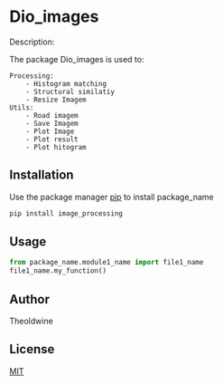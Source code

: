 # Dio_images

Description:

The package Dio_images is used to:

	Processing:
		- Histogram matching
		- Structural similatiy
		- Resize Imagem
	Utils:
		- Road imagem
		- Save Imagem
		- Plot Image
		- Plot result
		- Plot hitogram 

## Installation

Use the package manager [pip](https://pip.pypa.io/en/stable/) to install package_name

```bash
pip install image_processing
```

## Usage

```python
from package_name.module1_name import file1_name
file1_name.my_function()
```

## Author
Theoldwine

## License
[MIT](https://choosealicense.com/licenses/mit/)

